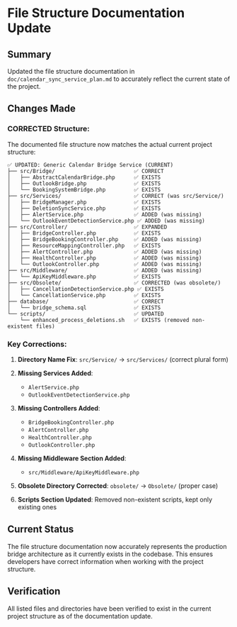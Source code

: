 # File Structure Documentation Update

## Summary
Updated the file structure documentation in `doc/calendar_sync_service_plan.md` to accurately reflect the current state of the project.

## Changes Made

### **CORRECTED Structure:**
The documented file structure now matches the actual current project structure:

```text
✅ UPDATED: Generic Calendar Bridge Service (CURRENT)
├── src/Bridge/                         ✅ CORRECT
│   ├── AbstractCalendarBridge.php      ✅ EXISTS
│   ├── OutlookBridge.php               ✅ EXISTS  
│   └── BookingSystemBridge.php         ✅ EXISTS
├── src/Services/                       ✅ CORRECT (was src/Service/)
│   ├── BridgeManager.php               ✅ EXISTS
│   ├── DeletionSyncService.php         ✅ EXISTS
│   ├── AlertService.php                ✅ ADDED (was missing)
│   └── OutlookEventDetectionService.php ✅ ADDED (was missing)
├── src/Controller/                     ✅ EXPANDED
│   ├── BridgeController.php            ✅ EXISTS
│   ├── BridgeBookingController.php     ✅ ADDED (was missing)
│   ├── ResourceMappingController.php   ✅ EXISTS
│   ├── AlertController.php             ✅ ADDED (was missing)
│   ├── HealthController.php            ✅ ADDED (was missing)
│   └── OutlookController.php           ✅ ADDED (was missing)
├── src/Middleware/                     ✅ ADDED (was missing)
│   └── ApiKeyMiddleware.php            ✅ EXISTS
├── src/Obsolete/                       ✅ CORRECTED (was obsolete/)
│   ├── CancellationDetectionService.php ✅ EXISTS
│   └── CancellationService.php         ✅ EXISTS
├── database/                           ✅ CORRECT
│   └── bridge_schema.sql               ✅ EXISTS
└── scripts/                            ✅ UPDATED
    └── enhanced_process_deletions.sh   ✅ EXISTS (removed non-existent files)
```

### **Key Corrections:**

1. **Directory Name Fix**: `src/Service/` → `src/Services/` (correct plural form)

2. **Missing Services Added**:
   - `AlertService.php`
   - `OutlookEventDetectionService.php`

3. **Missing Controllers Added**:
   - `BridgeBookingController.php`
   - `AlertController.php`
   - `HealthController.php`
   - `OutlookController.php`

4. **Missing Middleware Section Added**:
   - `src/Middleware/ApiKeyMiddleware.php`

5. **Obsolete Directory Corrected**: `obsolete/` → `Obsolete/` (proper case)

6. **Scripts Section Updated**: Removed non-existent scripts, kept only existing ones

## Current Status
The file structure documentation now accurately represents the production bridge architecture as it currently exists in the codebase. This ensures developers have correct information when working with the project structure.

## Verification
All listed files and directories have been verified to exist in the current project structure as of the documentation update.
